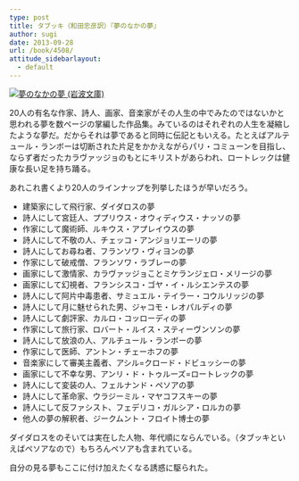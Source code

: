```yaml
---
type: post
title: タブッキ（和田忠彦訳）『夢のなかの夢』
author: sugi
date: 2013-09-28
url: /book/4508/
attitude_sidebarlayout:
  - default
---
```

<a href="http://www.amazon.co.jp/exec/obidos/ASIN/4003270614/chezsugi-22/ref=nosim/" onclick="_gaq.push(['_trackEvent', 'outbound-article', 'http://www.amazon.co.jp/exec/obidos/ASIN/4003270614/chezsugi-22/ref=nosim/', '']);" name="amazletlink" target="_blank"><img src="http://i2.wp.com/ecx.images-amazon.com/images/I/41OWtRwYzPL._SL160_.jpg?w=660" alt="夢のなかの夢 (岩波文庫)" class="alignleft"  data-recalc-dims="1" /></a>

20人の有名な作家、詩人、画家、音楽家がその人生の中でみたのではないかと思われる夢を数ページの掌編した作品集。みているのはそれぞれの人生を凝縮したような夢だ。だからそれは夢であると同時に伝記ともいえる。たとえばアルテュール・ランボーは切断された片足をかかえながらパリ・コミューンを目指し、ならず者だったカラヴァッジョのもとにキリストがあらわれ、ロートレックは健康な長い足を持ち踊る。

あれこれ書くより20人のラインナップを列挙したほうが早いだろう。

  * 建築家にして飛行家、ダイダロスの夢
  * 詩人にして宮廷人、ププリウス・オウィディウス・ナッソの夢
  * 作家にして魔術師、ルキウス・アプレイウスの夢
  * 詩人にして不敬の人、チェッコ・アンジョリエーリの夢
  * 詩人にしてお尋ね者、フランソワ・ヴィヨンの夢
  * 作家にして破戒僧、フランソワ・ラブレーの夢
  * 画家にして激情家、カラヴァッジョことミケランジェロ・メリージの夢
  * 画家にして幻視者、フランシスコ・ゴヤ・イ・ルシエンテスの夢
  * 詩人にして阿片中毒患者、サミュエル・テイラー・コウルリッジの夢
  * 詩人にして月に魅せられた男、ジャコモ・レオパルディの夢
  * 詩人にして劇評家、カルロ・コッローディの夢
  * 作家にして旅行家、ロバート・ルイス・スティーヴンソンの夢
  * 詩人にして放浪の人、アルチュール・ランボーの夢
  * 作家にして医師、アントン・チェーホフの夢
  * 音楽家にして審美主義者、アシル=クロード・ドビュッシーの夢
  * 画家にして不幸な男、アンリ・ド・トゥルーズ=ロートレックの夢
  * 詩人にして変装の人、フェルナンド・ペソアの夢
  * 詩人にして革命家、ウラジーミル・マヤコフスキーの夢
  * 詩人にして反ファシスト、フェデリコ・ガルシア・ロルカの夢
  * 他人の夢の解釈者、ジークムント・フロイト博士の夢

ダイダロスをのそいては実在した人物、年代順にならんでいる。（タブッキといえばペソアなので）もちろんペソアも含まれている。

自分の見る夢もここに付け加えたくなる誘惑に駆られた。
